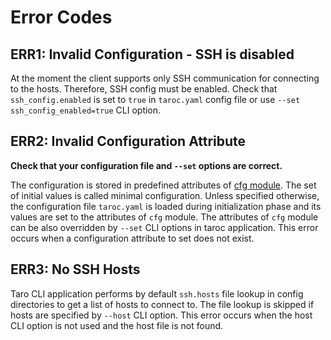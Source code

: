 # Error Codes

## ERR1: Invalid Configuration - SSH is disabled
At the moment the client supports only SSH communication for connecting to the hosts. Therefore, SSH config must be enabled.
Check that `ssh_config.enabled` is set to `true` in `taroc.yaml` config file or use `--set ssh_config_enabled=true` CLI option.

## ERR2: Invalid Configuration Attribute
**Check that your configuration file and `--set` options are correct.**

The configuration is stored in predefined attributes of [cfg module](taroc/cfg.py). The set of initial values is called minimal configuration.
Unless specified otherwise, the configuration file `taroc.yaml` is loaded during initialization phase and its values are set to the attributes of `cfg` module.
The attributes of `cfg` module can be also overridden by `--set` CLI options in taroc application.
This error occurs when a configuration attribute to set does not exist.

## ERR3: No SSH Hosts
Taro CLI application performs by default `ssh.hosts` file lookup in config directories to get a list of hosts to connect to.
The file lookup is skipped if hosts are specified by `--host` CLI option.
This error occurs when the host CLI option is not used and the host file is not found.